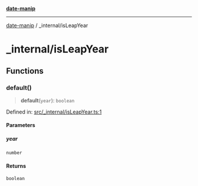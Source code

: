 [**date-manip**](../index.md)

***

[date-manip](../modules.md) / \_internal/isLeapYear

# \_internal/isLeapYear

## Functions

### default()

> **default**(`year`): `boolean`

Defined in: [src/\_internal/isLeapYear.ts:1](https://github.com/fengxinming/date-manip/blob/c2d62c1a39faed6b959a43feaabc15f4e2d60a5a/src/_internal/isLeapYear.ts#L1)

#### Parameters

##### year

`number`

#### Returns

`boolean`
